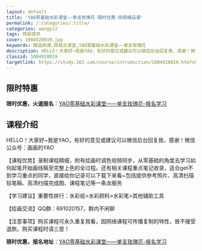```yaml
---
layout: default
title: 'YAO零基础水彩课堂——单支玫瑰花-限时优惠-网易精品课'
permalink: /:categories/:title/
categories: wangyi2
tags: 网易提供
cover: 1004928019.jpg
keywords: 精选网课,网易云课堂,YAO零基础水彩课堂——单支玫瑰花
description: HELLO！大家好~我是YAO，有好的意见或建议可以微信后台回复我，感谢！微信公众号：画画的YAO【课程优势】录制课程精
classid: 1004928019
targetlink: https://study.163.com/course/introduction/1004928019.htm?share=1&shareId=1025206652&utm_campaign=share&utm_medium=iphoneShare&utm_source=&utm_u=1025206652
---
```


## 限时特惠

**限时优惠，火速报名**：[YAO零基础水彩课堂——单支玫瑰花-报名学习](https://study.163.com/course/introduction/1004928019.htm?share=1&shareId=1025206652&utm_campaign=share&utm_medium=iphoneShare&utm_source=&utm_u=1025206652)

## 课程介绍

HELLO！大家好~我是YAO，有好的意见或建议可以微信后台回复我，感谢！微信公众号：画画的YAO



【课程优势】录制课程精细，附有绘画时调色视频同步，从零基础的角度去学习如何起笔开始画线稿至完整上色的全过程。还有相关课程重点笔记收录，适合get不到学习重点的同学，直接给你记录可以下载下来看~包括提供参考照片、高清扫描铅笔稿、高清扫描完成图、课程笔记等一条龙服务

【学习建议】重要性排行：水彩纸>水彩颜料>水彩笔>其他辅助工具

【绘画交流】QQ群：691020157，群内不闲聊

【注意事项】购买课程可永久重复观看，因网络课程可传播复制的特性，故不接受退款。购买课程时请三思！

**限时优惠，报名地址**：[YAO零基础水彩课堂——单支玫瑰花-报名学习](https://study.163.com/course/introduction/1004928019.htm?share=1&shareId=1025206652&utm_campaign=share&utm_medium=iphoneShare&utm_source=&utm_u=1025206652)

